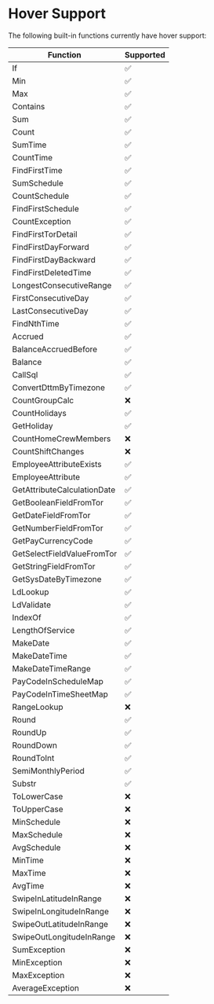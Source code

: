 # Hover Support

The following built-in functions currently have hover support:

| Function                    | Supported |
| --------------------------- | --------- |
| If                          | ✅        |
| Min                         | ✅        |
| Max                         | ✅        |
| Contains                    | ✅        |
| Sum                         | ✅        |
| Count                       | ✅        |
| SumTime                     | ✅        |
| CountTime                   | ✅        |
| FindFirstTime               | ✅        |
| SumSchedule                 | ✅        |
| CountSchedule               | ✅        |
| FindFirstSchedule           | ✅        |
| CountException              | ✅        |
| FindFirstTorDetail          | ✅        |
| FindFirstDayForward         | ✅        |
| FindFirstDayBackward        | ✅        |
| FindFirstDeletedTime        | ✅        |
| LongestConsecutiveRange     | ✅        |
| FirstConsecutiveDay         | ✅        |
| LastConsecutiveDay          | ✅        |
| FindNthTime                 | ✅        |
| Accrued                     | ✅        |
| BalanceAccruedBefore        | ✅        |
| Balance                     | ✅        |
| CallSql                     | ✅        |
| ConvertDttmByTimezone       | ✅        |
| CountGroupCalc              | :x:       |
| CountHolidays               | ✅        |
| GetHoliday                  | ✅        |
| CountHomeCrewMembers        | :x:       |
| CountShiftChanges           | :x:       |
| EmployeeAttributeExists     | ✅        |
| EmployeeAttribute           | ✅        |
| GetAttributeCalculationDate | ✅        |
| GetBooleanFieldFromTor      | ✅        |
| GetDateFieldFromTor         | ✅        |
| GetNumberFieldFromTor       | ✅        |
| GetPayCurrencyCode          | ✅        |
| GetSelectFieldValueFromTor  | ✅        |
| GetStringFieldFromTor       | ✅        |
| GetSysDateByTimezone        | ✅        |
| LdLookup                    | ✅        |
| LdValidate                  | ✅        |
| IndexOf                     | ✅        |
| LengthOfService             | ✅        |
| MakeDate                    | ✅        |
| MakeDateTime                | ✅        |
| MakeDateTimeRange           | ✅        |
| PayCodeInScheduleMap        | ✅        |
| PayCodeInTimeSheetMap       | ✅        |
| RangeLookup                 | :x:       |
| Round                       | ✅        |
| RoundUp                     | ✅        |
| RoundDown                   | ✅        |
| RoundToInt                  | ✅        |
| SemiMonthlyPeriod           | ✅        |
| Substr                      | ✅        |
| ToLowerCase                 | :x:       |
| ToUpperCase                 | :x:       |
| MinSchedule                 | :x:       |
| MaxSchedule                 | :x:       |
| AvgSchedule                 | :x:       |
| MinTime                     | :x:       |
| MaxTime                     | :x:       |
| AvgTime                     | :x:       |
| SwipeInLatitudeInRange      | :x:       |
| SwipeInLongitudeInRange     | :x:       |
| SwipeOutLatitudeInRange     | :x:       |
| SwipeOutLongitudeInRange    | :x:       |
| SumException                | :x:       |
| MinException                | :x:       |
| MaxException                | :x:       |
| AverageException            | :x:       |
